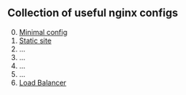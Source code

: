 ## Сollection of useful nginx configs

0. [Minimal config](0/)
1. [Static site](1/)
2. ...
3. ...
4. ...
5. ...
6. [Load Balancer](6/)

